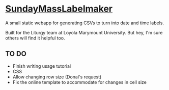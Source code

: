 # [SundayMassLabelmaker](https://gamernerd-i.github.io/SundayMassLabelmaker/)

A small static webapp for generating CSVs to turn into date and time labels.

Built for the Liturgy team at Loyola Marymount University. But hey, I'm sure others will find it helpful too.

## TO DO

- Finish writing usage tutorial
- CSS
- Allow changing row size (Donal's request)
- Fix the online template to accommodate for changes in cell size
